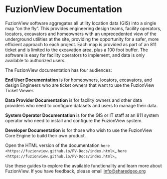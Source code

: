 FuzionView Documentation
=========================
FuzionView software aggregates all utility location data (GIS) into a single map “on the fly”. This provides engineering design teams, facility operators, locators, excavators and homeowners with an unprecedented view of the underground utilities at the site, providing the opportunity for a safer, more efficient approach to each project. Each map is provided as part of an 811 ticket and is limited to the excavation area, plus a 100 foot buffer. The software is easy for facility operators to implement, and data is only available to authorized users.

The FuzionView documentation has four audiences:

**End User Documentation** is for homeowners, locators, excavators, and design Engineers who are ticket owners that want to use the FuzionView Ticket Viewer.

**Data Provider Documentation** is for facility owners and other data providers who need to configure datasets and users to manage their data.

**System Operator Documentation** is for the GIS or IT staff at an 811 system operator who need to install and configure the FuzionView system.

**Developer Documentation** is for those who wish to use the FuzionView Core Engine to build their own product.

Open the HTML version of the documentation `here <https://fuzionview.github.io/FV-Docs/index.html>`_
`here <https://fuzionview.github.io/FV-Docs/index.html>`_
 
Use these guides to explore the available functionality and learn more about FuzionView.
If you have feedback, please email info@sharedgeo.org
